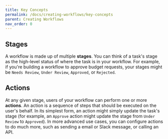 ```yaml
---
title: Key Concepts
permalink: /docs/creating-workflows/key-concepts
parent: Creating Workflows
nav_order: 0
---
```


## Stages

A workflow is made up of multiple **stages**. You can think of a task's stage as the high-level status of where the task
is in your workflow. For example, if you're building a workflow to approve budget requests, your stages might
be `Needs Review`, `Under Review`, `Approved`, or `Rejected`.

## Actions

At any given stage, users of your workflow can perform one or more **actions**. An action is a sequence of steps that
should be executed on the user's behalf. In its simplest form, an action might simply update the task's stage (for
example, an `Approve` action might update the stage from `Under Review` to `Approved`). In more advanced use cases, you
can configure actions to do much more, such as sending a email or Slack message, or calling an API.
